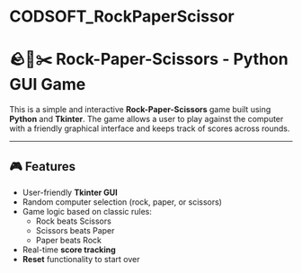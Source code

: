 # CODSOFT_RockPaperScissor
# 🪨📄✂️ Rock-Paper-Scissors - Python GUI Game

This is a simple and interactive **Rock-Paper-Scissors** game built using **Python** and **Tkinter**. The game allows a user to play against the computer with a friendly graphical interface and keeps track of scores across rounds.

---

## 🎮 Features

- User-friendly **Tkinter GUI**
- Random computer selection (rock, paper, or scissors)
- Game logic based on classic rules:
  - Rock beats Scissors
  - Scissors beats Paper
  - Paper beats Rock
- Real-time **score tracking**
- **Reset** functionality to start over
